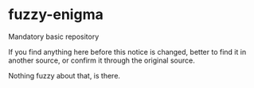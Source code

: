 # fuzzy-enigma
Mandatory basic repository 

If you find anything here before this notice is changed, better to find it in another source, or confirm it through the original source. 

Nothing fuzzy about that, is there.
